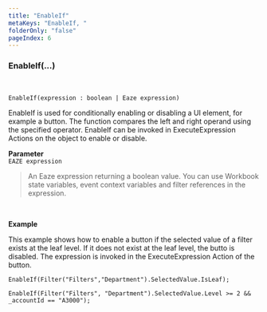 ```yaml
---
title: "EnableIf"
metaKeys: "EnableIf, "
folderOnly: "false"
pageIndex: 6
---
```


### EnableIf(...)

<br/>


```
EnableIf(expression : boolean | Eaze expression)
```

EnableIf is used for conditionally enabling or disabling a UI element, for example a button. The function compares the left and right operand using the specified operator. EnableIf can be invoked in ExecuteExpression Actions on the object to enable or disable.
<br/>

**Parameter**  
``EAZE expression``	
>An Eaze expression returning a boolean value. You can use Workbook state variables, event context variables and filter references in the expression.

<br/>

**Example**

This example shows how to enable a button if the selected value of a filter exists at the leaf level. If it does not exist at the leaf level, the butto is disabled.
The expression is invoked in the ExecuteExpression Action of the button.

```
EnableIf(Filter("Filters","Department").SelectedValue.IsLeaf);
```

```
EnableIf(Filter("Filters", "Department").SelectedValue.Level >= 2 && _accountId == "A3000");
```

